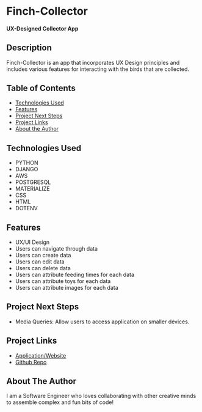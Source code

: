 # Finch-Collector

#### UX-Designed Collector App

## Description
Finch-Collector is an app that incorporates UX Design principles and includes various features for interacting with the birds that are collected.

## Table of Contents
* [Technologies Used](#technologiesused)
* [Features](#features)
* [Project Next Steps](#nextsteps)
* [Project Links](#deployment)
* [About the Author](#author)

## <a name="technologiesused"></a>Technologies Used
* PYTHON
* DJANGO
* AWS
* POSTGRESQL
* MATERIALIZE
* CSS
* HTML
* DOTENV

## <a name="features"></a>Features
* UX/UI Design
* Users can navigate through data
* Users can create data
* Users can edit data
* Users can delete data
* Users can attribute feeding times for each data
* Users can attribute toys for each data
* Users can attribute images for each data

## <a name="nextsteps"></a>Project Next Steps
* Media Queries: Allow users to access application on smaller devices.

## <a name="deployment"></a>Project Links
* [Application/Website](https://finch-collector-a586.onrender.com)
* [Github Repo](https://github.com/Haroonkhan0629/finch_collector)

## <a name="author"></a>About The Author
I am a Software Engineer who loves collaborating with other creative minds to assemble complex and fun bits of code!




